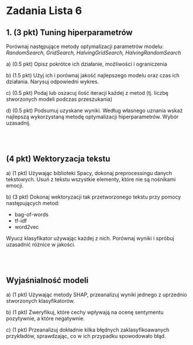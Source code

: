 # Zadania Lista 6

## 1. (3 pkt) Tuning hiperparametrów

Porównaj następujące metody optymalizacji parametrów modelu: _RandomSearch, GridSearch, HalvingGridSearch, HalvingRandomSearch_

a) (0.5 pkt) Opisz pokrótce ich działanie, możliwości i ograniczenia

b) (1.5 pkt) Użyj ich i porównaj jakość najlepszego modelu oraz czas ich działania. Narysuj odpowiedni wykres.

c) (0.5 pkt) Podaj lub oszacuj ilość iteracji każdej z metod (tj. liczbę stworzonych modeli podczas przeszukania)

d) (0.5 pkt) Podsumuj uzyskane wyniki. Według własnego uznania wskaż najlepszą wykorzystaną metodę optymalizacji hiperparametrów. Wybór uzasadnij.

<br><br>
## (4 pkt) Wektoryzacja tekstu

a) (1 pkt) Używając biblioteki Spacy, dokonaj preprocessingu danych tekstowych. Usuń z tekstu wszystkie elementy, które nie są nośnikami emocji. 

b) (3 pkt) Dokonaj wektoryzacji tak przetworzonego tekstu przy pomocy następujących metod:
- bag-of-words
- tf-idf
- word2vec

Wyucz klasyfikator używając każdej z nich. Porównaj wyniki i spróbuj uzasadnić różnice w jakości. 

<br><br> 
## Wyjaśnialność modeli

a) (1 pkt) Używając metody SHAP, przeanalizuj wyniki jednego z uprzednio stworzonych klasyfikatorów. 

b) (1 pkt) Zweryfikuj, które cechy wpływają na ocenę sentymentu pozytywnie, a które negatywnie. 

c) (1 pkt) Przeanalizuj dokładnie kilka błędnych zaklasyfikoawanych przykładów, sprawdzając, co w ich przypadku spowodowało błąd.



